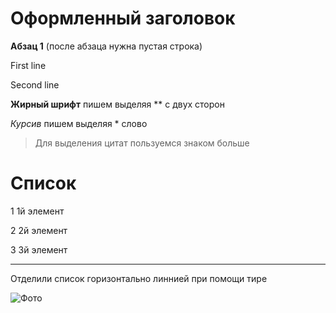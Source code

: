 Оформленный заголовок
=

**Абзац 1** (после абзаца нужна пустая строка)

First line  

Second line

**Жирный шрифт** пишем выделяя ** с двух сторон

*Курсив* пишем выделяя * слово

> Для выделения цитат пользуемся знаком больше

Список
=
1 1й элемент

2 2й элемент

3 3й элемент

---
Отделили список горизонтально линнией при помощи тире

![Фото]()


